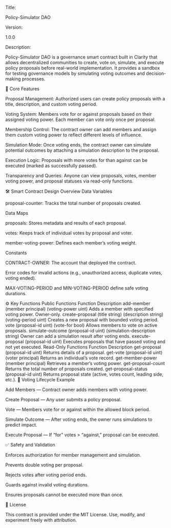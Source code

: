 Title:

Policy-Simulator DAO

Version:

1.0.0

Description:

Policy-Simulator DAO is a governance smart contract built in Clarity that allows decentralized communities to create, vote on, simulate, and execute policy proposals before real-world implementation. It provides a sandbox for testing governance models by simulating voting outcomes and decision-making processes.

🧩 Core Features

Proposal Management:
Authorized users can create policy proposals with a title, description, and custom voting period.

Voting System:
Members vote for or against proposals based on their assigned voting power. Each member can vote only once per proposal.

Membership Control:
The contract owner can add members and assign them custom voting power to reflect different levels of influence.

Simulation Mode:
Once voting ends, the contract owner can simulate potential outcomes by attaching a simulation description to the proposal.

Execution Logic:
Proposals with more votes for than against can be executed (marked as successfully passed).

Transparency and Queries:
Anyone can view proposals, votes, member voting power, and proposal statuses via read-only functions.

🛠️ Smart Contract Design Overview
Data Variables

proposal-counter: Tracks the total number of proposals created.

Data Maps

proposals: Stores metadata and results of each proposal.

votes: Keeps track of individual votes by proposal and voter.

member-voting-power: Defines each member’s voting weight.

Constants

CONTRACT-OWNER: The account that deployed the contract.

Error codes for invalid actions (e.g., unauthorized access, duplicate votes, voting ended).

MAX-VOTING-PERIOD and MIN-VOTING-PERIOD define safe voting durations.

⚙️ Key Functions
Public Functions
Function	Description
add-member (member principal) (voting-power uint)	Adds a member with specified voting power. Owner-only.
create-proposal (title string) (description string) (voting-period uint)	Creates a new proposal with bounded voting period.
vote (proposal-id uint) (vote-for bool)	Allows members to vote on active proposals.
simulate-outcome (proposal-id uint) (simulation-description string)	Owner can add a simulation result after voting ends.
execute-proposal (proposal-id uint)	Executes proposals that have passed voting and not yet executed.
Read-Only Functions
Function	Description
get-proposal (proposal-id uint)	Returns details of a proposal.
get-vote (proposal-id uint) (voter principal)	Returns an individual’s vote record.
get-member-power (member principal)	Retrieves a member’s voting power.
get-proposal-count	Returns the total number of proposals created.
get-proposal-status (proposal-id uint)	Returns proposal state (active, votes count, leading side, etc.).
🧠 Voting Lifecycle Example

Add Members — Contract owner adds members with voting power.

Create Proposal — Any user submits a policy proposal.

Vote — Members vote for or against within the allowed block period.

Simulate Outcome — After voting ends, the owner runs simulations to predict impact.

Execute Proposal — If “for” votes > “against,” proposal can be executed.

✅ Safety and Validation

Enforces authorization for member management and simulation.

Prevents double voting per proposal.

Rejects votes after voting period ends.

Guards against invalid voting durations.

Ensures proposals cannot be executed more than once.

📄 License

This contract is provided under the MIT License. Use, modify, and experiment freely with attribution.